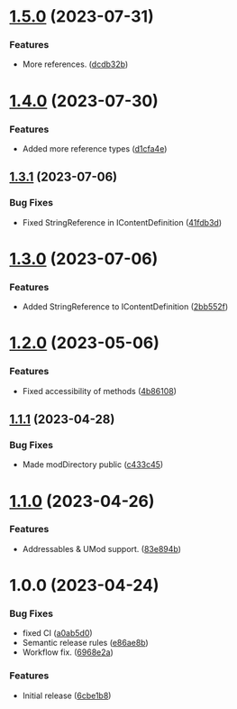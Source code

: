 # [1.5.0](https://github.com/christides11/mod-content-framework/compare/v1.4.0...v1.5.0) (2023-07-31)


### Features

* More references. ([dcdb32b](https://github.com/christides11/mod-content-framework/commit/dcdb32b4488bbcf9ce666621360fcba4ee5a61ac))

# [1.4.0](https://github.com/christides11/mod-content-framework/compare/v1.3.1...v1.4.0) (2023-07-30)


### Features

* Added more reference types ([d1cfa4e](https://github.com/christides11/mod-content-framework/commit/d1cfa4e126d7d6baa571bc27cd2603c039ea8a41))

## [1.3.1](https://github.com/christides11/mod-content-framework/compare/v1.3.0...v1.3.1) (2023-07-06)


### Bug Fixes

* Fixed StringReference in IContentDefinition ([41fdb3d](https://github.com/christides11/mod-content-framework/commit/41fdb3d5044ca23a20b833629f825a02b3b0d59f))

# [1.3.0](https://github.com/christides11/mod-content-framework/compare/v1.2.0...v1.3.0) (2023-07-06)


### Features

* Added StringReference to IContentDefinition ([2bb552f](https://github.com/christides11/mod-content-framework/commit/2bb552ff32f9e46d912d69784f99f3618cca1767))

# [1.2.0](https://github.com/christides11/mod-content-framework/compare/v1.1.1...v1.2.0) (2023-05-06)


### Features

* Fixed accessibility of methods ([4b86108](https://github.com/christides11/mod-content-framework/commit/4b8610853b0718a30ff8da9b712da3e45637fbd6))

## [1.1.1](https://github.com/christides11/mod-content-framework/compare/v1.1.0...v1.1.1) (2023-04-28)


### Bug Fixes

* Made modDirectory public ([c433c45](https://github.com/christides11/mod-content-framework/commit/c433c45bb1b6d2c680e2488c26165442ad7daf61))

# [1.1.0](https://github.com/christides11/mod-content-framework/compare/v1.0.0...v1.1.0) (2023-04-26)


### Features

* Addressables & UMod support. ([83e894b](https://github.com/christides11/mod-content-framework/commit/83e894be8d5f569aa4a672b5b0812ff5eb8e6d03))

# 1.0.0 (2023-04-24)


### Bug Fixes

* fixed CI ([a0ab5d0](https://github.com/christides11/mod-content-framework/commit/a0ab5d019471a92350fc17f5186c8816454c2e04))
* Semantic release rules ([e86ae8b](https://github.com/christides11/mod-content-framework/commit/e86ae8b4a32aedbd3fe6fc4a5149c7405c355f02))
* Workflow fix. ([6968e2a](https://github.com/christides11/mod-content-framework/commit/6968e2afd7f51843c613ad8065f50ea823949297))


### Features

* Initial release ([6cbe1b8](https://github.com/christides11/mod-content-framework/commit/6cbe1b8b48ef237a7c2d6f0a879d07d6e5fc818b))
